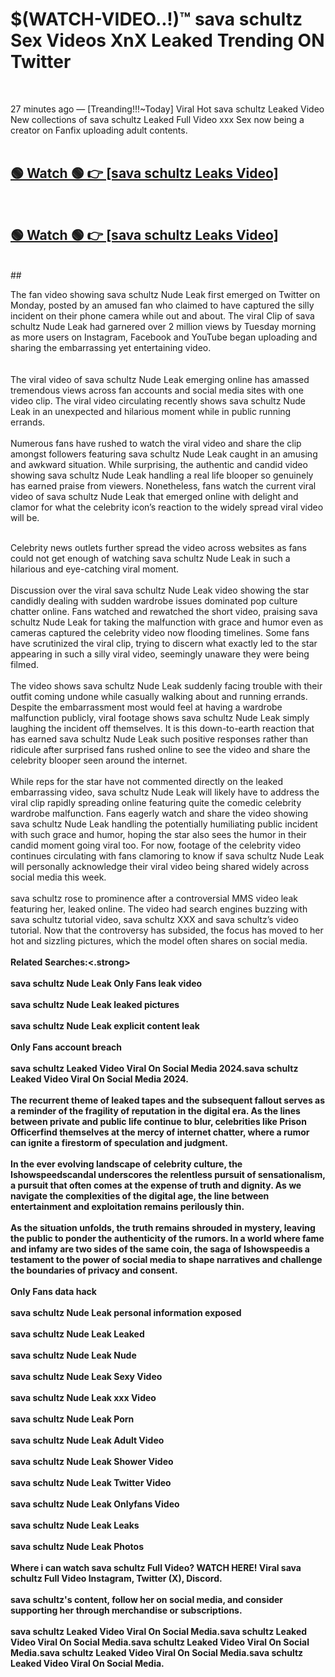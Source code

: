 

# $(WATCH-VIDEO..!)™ sava schultz Sex Videos XnX Leaked Trending ON Twitter<br>
<br>

27 minutes ago — [Treanding!!!~Today] Viral Hot sava schultz Leaked Video New collections of sava schultz Leaked Full Video xxx Sex now being a creator on Fanfix uploading adult contents.
<br>
 <br>

##  <a href="https://clipsfans.site/?title=sava_schultz&ref=git">🟢 Watch 🟢 👉 [sava schultz Leaks Video]</a><br>
  <br>

##  <a href="https://clipsfans.site/?title=sava_schultz&ref=git">🟢 Watch 🟢 👉 [sava schultz Leaks Video]</a><br>
  <br>
  ##
  <br>

The fan video showing sava schultz Nude Leak first emerged on Twitter on Monday, posted by an amused fan who claimed to have captured the silly incident on their phone camera while out and about. The viral Clip of sava schultz Nude Leak had garnered over 2 million views by Tuesday morning as more users on Instagram, Facebook and YouTube began uploading and sharing the embarrassing yet entertaining video.
<br><br>
  <br>
The viral video of sava schultz Nude Leak emerging online has amassed tremendous views across fan accounts and social media sites with one video clip. The viral video circulating recently shows sava schultz Nude Leak in an unexpected and hilarious moment while in public running errands.
<br><br>
Numerous fans have rushed to watch the viral video and share the clip amongst followers featuring sava schultz Nude Leak caught in an amusing and awkward situation. While surprising, the authentic and candid video showing sava schultz Nude Leak handling a real life blooper so genuinely has earned praise from viewers. Nonetheless, fans watch the current viral video of sava schultz Nude Leak that emerged online with delight and clamor for what the celebrity icon’s reaction to the widely spread viral video will be.
<br><br>

Celebrity news outlets further spread the video across websites as fans could not get enough of watching sava schultz Nude Leak in such a hilarious and eye-catching viral moment.
<br><br>
Discussion over the viral sava schultz Nude Leak video showing the star candidly dealing with sudden wardrobe issues dominated pop culture chatter online. Fans watched and rewatched the short video, praising sava schultz Nude Leak for taking the malfunction with grace and humor even as cameras captured the celebrity video now flooding timelines. Some fans have scrutinized the viral clip, trying to discern what exactly led to the star appearing in such a silly viral video, seemingly unaware they were being filmed.
<br><br>
The video shows sava schultz Nude Leak suddenly facing trouble with their outfit coming undone while casually walking about and running errands. Despite the embarrassment most would feel at having a wardrobe malfunction publicly, viral footage shows sava schultz Nude Leak simply laughing the incident off themselves. It is this down-to-earth reaction that has earned sava schultz Nude Leak such positive responses rather than ridicule after surprised fans rushed online to see the video and share the celebrity blooper seen around the internet.
<br><br>
While reps for the star have not commented directly on the leaked embarrassing video, sava schultz Nude Leak will likely have to address the viral clip rapidly spreading online featuring quite the comedic celebrity wardrobe malfunction. Fans eagerly watch and share the video showing sava schultz Nude Leak handling the potentially humiliating public incident with such grace and humor, hoping the star also sees the humor in their candid moment going viral too. For now, footage of the celebrity video continues circulating with fans clamoring to know if sava schultz Nude Leak will personally acknowledge their viral video being shared widely across social media this week.
<br><br>
sava schultz rose to prominence after a controversial MMS video leak featuring her, leaked online. The video had search engines buzzing with sava schultz tutorial video, sava schultz XXX and sava schultz’s video tutorial. Now that the controversy has subsided, the focus has moved to her hot and sizzling pictures, which the model often shares on social media.
<br><br>
<strong>Related Searches:<.strong>
<br><br>
sava schultz Nude Leak Only Fans leak video
<br><br>
sava schultz Nude Leak leaked pictures
<br><br>
sava schultz Nude Leak explicit content leak
<br><br>
Only Fans account breach
<br><br>
sava schultz Leaked Video Viral On Social Media 2024.sava schultz Leaked Video Viral On Social Media 2024.
<br><br>
The recurrent theme of leaked tapes and the subsequent fallout serves as a reminder of the fragility of reputation in the digital era. As the lines between private and public life continue to blur, celebrities like Prison Officerfind themselves at the mercy of internet chatter, where a rumor can ignite a firestorm of speculation and judgment.
<br><br>
In the ever evolving landscape of celebrity culture, the Ishowspeedscandal underscores the relentless pursuit of sensationalism, a pursuit that often comes at the expense of truth and dignity. As we navigate the complexities of the digital age, the line between entertainment and exploitation remains perilously thin.
<br><br>
As the situation unfolds, the truth remains shrouded in mystery, leaving the public to ponder the authenticity of the rumors. In a world where fame and infamy are two sides of the same coin, the saga of Ishowspeedis a testament to the power of social media to shape narratives and challenge the boundaries of privacy and consent.
<br><br>
Only Fans data hack
<br><br>
sava schultz Nude Leak personal information exposed
<br><br>
sava schultz Nude Leak Leaked
<br><br>
sava schultz Nude Leak Nude
<br><br>
sava schultz Nude Leak Sexy Video
<br><br>
sava schultz Nude Leak xxx Video
<br><br>
sava schultz Nude Leak Porn
<br><br>
sava schultz Nude Leak Adult Video
<br><br>
sava schultz Nude Leak Shower Video
<br><br>
sava schultz Nude Leak Twitter Video
<br><br>
sava schultz Nude Leak Onlyfans Video
<br><br>
sava schultz Nude Leak Leaks
<br><br>
sava schultz Nude Leak Photos
<br><br>
Where i can watch sava schultz Full Video? WATCH HERE! Viral sava schultz Full Video Instagram, Twitter (X), Discord.
<br><br>
sava schultz's content, follow her on social media, and consider supporting her through merchandise or subscriptions.
<br><br>
sava schultz Leaked Video Viral On Social Media.sava schultz Leaked Video Viral On Social Media.sava schultz Leaked Video Viral On Social Media.sava schultz Leaked Video Viral On Social Media.sava schultz Leaked Video Viral On Social Media.
